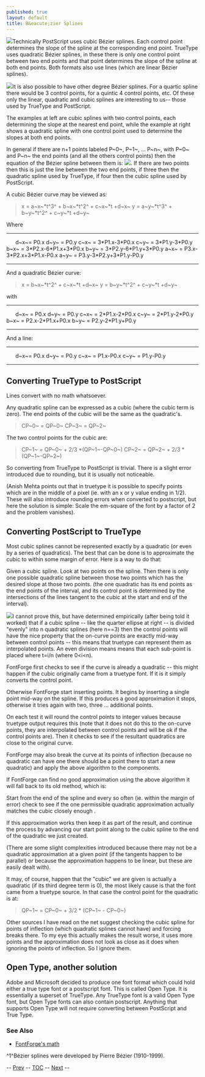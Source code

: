 ```yaml
---
published: true
layout: default
title: B&eacute;zier Splines
---
```



![](img/splines.gif)Technically PostScript uses cubic Bézier splines. Each
control point determines the slope of the spline at the corresponding
end point. TrueType uses quadratic Bézier splines, in these there is
only one control point between two end points and that point determines
the slope of the spline at both end points. Both formats also use lines
(which are linear Bézier splines).

![](img/quadbezier.gif)It is also possible to have other degree Bézier
splines. For a quartic spline there would be 3 control points, for a
quintic 4 control points, etc. Of these only the linear, quadratic and
cubic splines are interesting to us-- those used by TrueType and
PostScript.

The examples at left are cubic splines with two control points, each
determining the slope at the nearest end point, while the example at
right shows a quadratic spline with one control point used to determine
the slopes at both end points.

In general if there are n+1 points labeled P~0~, P~1~, ... P~n~, with
P~0~ and P~n~ the end points (and all the others control points) then
the equation of the Bézier spline between them is: ![](img/bezier.gif). If
there are two points then this is just the line between the two end
points, if three then the quadratic spline used by TrueType, if four
then the cubic spline used by PostScript.

A cubic Bézier curve may be viewed as:

> x = a~x~\*t^3^ + b~x~\*t^2^ + c~x~\*t +d~x~
>  y = a~y~\*t^3^ + b~y~\*t^2^ + c~y~\*t +d~y~

Where

  ------- ---------------------------------- ----------------------------------
          d~x~= P0.x                         d~y~ = P0.y
          c~x~ = 3\*P1.x-3\*P0.x             c~y~ = 3\*P1.y-3\*P0.y
          b~x~ = 3\*P2.x-6\*P1.x+3\*P0.x     b~y~ = 3\*P2.y-6\*P1.y+3\*P0.y
          a~x~ = P3.x-3\*P2.x+3\*P1.x-P0.x   a~y~ = P3.y-3\*P2.y+3\*P1.y-P0.y
  ------- ---------------------------------- ----------------------------------

And a quadratic Bézier curve:

> x = b~x~\*t^2^ + c~x~\*t +d~x~
>  y = b~y~\*t^2^ + c~y~\*t +d~y~

with

  ------- -------------------------- --------------------------
          d~x~ = P0.x                d~y~ = P0.y
          c~x~ = 2\*P1.x-2\*P0.x     c~y~ = 2\*P1.y-2\*P0.y
          b~x~ = P2.x-2\*P1.x+P0.x   b~y~ = P2.y-2\*P1.y+P0.y
  ------- -------------------------- --------------------------

And a line:

  ------- ------------------ ------------------
          d~x~= P0.x         d~y~ = P0.y
          c~x~ = P1.x-P0.x   c~y~ = P1.y-P0.y
  ------- ------------------ ------------------

Converting TrueType to PostScript
---------------------------------

Lines convert with no math whatsoever.

Any quadratic spline can be expressed as a cubic (where the cubic term
is zero). The end points of the cubic will be the same as the
quadratic's.

> CP~0~ = QP~0~
>  CP~3~ = QP~2~

The two control points for the cubic are:

> CP~1~ = QP~0~ + 2/3 \*(QP~1~-QP~0~)
>  CP~2~ = QP~2~ + 2/3 \*(QP~1~-QP~2~)

So converting from TrueType to PostScript is trivial. There is a slight
error introduced due to rounding, but it is usually not noticeable.

(Anish Mehta points out that in truetype it is possible to specify
points which are in the middle of a pixel (ie. with an x or y value
ending in 1/2). These will also introduce rounding errors when converted
to postscript, but here the solution is simple: Scale the em-square of
the font by a factor of 2 and the problem vanishes).

Converting PostScript to TrueType
---------------------------------

Most cubic splines cannot be represented exactly by a quadratic (or even
by a series of quadratics). The best that can be done is to approximate
the cubic to within some margin of error. Here is a way to do that:

Given a cubic spline. Look at two points on the spline. Then there is
only one possible quadratic spline between those two points which has
the desired slope at those two points. (the one quadratic has its end
points as the end points of the interval, and its control point is
determined by the intersections of the lines tangent to the cubic at the
start and end of the interval).

![](img/cubic2quad.png)I cannot prove this, but have determined empirically
(after being told it worked) that if a cubic spline -- like the quarter
ellipse at right -- is divided "evenly" into n quadratic splines (here
n==3) then the control points will have the nice property that the
on-curve points are exactly mid-way between control points -- this means
that truetype can represent them as interpolated points. An even
division means means that each sub-point is placed where t=i/n (where
0\<i\<n).

FontForge first checks to see if the curve is already a quadratic --
this might happen if the cubic originally came from a truetype font. If
it is it simply converts the control point.

Otherwise FontForge start inserting points. It begins by inserting a
single point mid-way on the spline. If this produces a good
approximation it stops, otherwise it tries again with two, three ...
additional points.

On each test it will round the control points to integer values because
truetype output requires this (note that it does not do this to the
on-curve points, they are interpolated between control points and will
be ok if the control points are). Then it checks to see if the resultant
quadratics are close to the original curve.

FontForge may also break the curve at its points of inflection (because
no quadratic can have one there should be a point there to start a new
quadratic) and apply the above algorithm to the components.

If FontForge can find no good approximation using the above algorithm it
will fall back to its old method, which is:

Start from the end of the spline and every so often (ie. within the
margin of error) check to see if the one permissible quadratic
approximation actually matches the cubic closely enough .

If this approximation works then keep it as part of the result, and
continue the process by advancing our start point along to the cubic
spline to the end of the quadratic we just created.

(There are some slight complexities introduced because there may not be
a quadratic approximation at a given point (if the tangents happen to be
parallel) or because the approximation happens to be linear, but these
are easily dealt with).

It may, of course, happen that the "cubic" we are given is actually a
quadratic (if its third degree term is 0), the most likely cause is that
the font came from a truetype source. In that case the control point for
the quadratic is at:

> QP~1~ = CP~0~ + 3/2 \* (CP~1~ - CP~0~)

Other sources I have read on the net suggest checking the cubic spline
for points of inflection (which quadratic splines cannot have) and
forcing breaks there. To my eye this actually makes the result worse, it
uses more points and the approximation does not look as close as it does
when ignoring the points of inflection. So I ignore them.

Open Type, another solution
---------------------------

Adobe and Microsoft decided to produce one font format which could hold
either a true type font or a postscript font. This is called Open Type.
It is essentially a superset of TrueType. Any TrueType font is a valid
Open Type font, but Open Type fonts can also contain postscript.
Anything that supports Open Type will not require converting between
PostScript and True Type.

### See Also

-   [FontForge's math](../../developers/pfaeditmath/)

^1^Bézier splines were developed by Pierre Bézier (1910-1999).

-- [Prev](../../developers/sfdformat/) -- [TOC](/en-US/tutorials/overview/) --
[Next](../corpchar/) --
